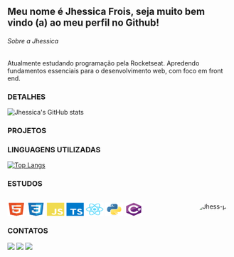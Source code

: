 ## Meu nome é Jhessica Frois, seja muito bem vindo (a) ao meu perfil no Github!

###### Sobre a Jhessica
Atualmente estudando programação pela Rocketseat. Apredendo fundamentos essenciais para o desenvolvimento web, com foco em front end.

### DETALHES

![Jhessica's GitHub stats](https://github-readme-stats.vercel.app/api?username=jhessfrois&show_icons=true&theme=radical)

### PROJETOS


###  LINGUAGENS UTILIZADAS

[![Top Langs](https://github-readme-stats.vercel.app/api/top-langs/?username=jhessfrois&layout=compact&theme=radical)](https://github.com/anuraghazra/github-readme-stats)

### ESTUDOS

<div style="display: inline_block"><br>
  <img align="center" alt="Jhess-HTML" height="30" width="40" src="https://raw.githubusercontent.com/devicons/devicon/master/icons/html5/html5-original.svg">
  <img align="center" alt="Jhess-CSS" height="30" width="40" src="https://raw.githubusercontent.com/devicons/devicon/master/icons/css3/css3-original.svg">
  <img align="center" alt="Jhess-Js" height="30" width="40" src="https://raw.githubusercontent.com/devicons/devicon/master/icons/javascript/javascript-plain.svg">
  <img align="center" alt="Jhess-Ts" height="30" width="40" src="https://raw.githubusercontent.com/devicons/devicon/master/icons/typescript/typescript-plain.svg">
  <img align="center" alt="Jhess-React" height="30" width="40" src="https://raw.githubusercontent.com/devicons/devicon/master/icons/react/react-original.svg">
  <img align="center" alt="Jhess-Python" height="30" width="40" src="https://raw.githubusercontent.com/devicons/devicon/master/icons/python/python-original.svg">
  <img align="center" alt="Jhess-Csharp" height="30" width="40" src="https://raw.githubusercontent.com/devicons/devicon/master/icons/csharp/csharp-original.svg">
  <img align="right" alt="Jhess-pic" height="150" style="border-radius:50px;" src="https://picrew.me/shareImg/org/202205/338224_hypF5NsE.png">
</div>
  
  ### CONTATOS
 
<div>
  <a href="https://www.linkedin.com/in/jhessica-frois-2855421b9/" target="_blank"><img src="https://img.shields.io/badge/-LinkedIn-%230077B5?style=for-the-badge&logo=linkedin&logoColor=white" target="_blank"></a>
  <a href="https://instagram.com/jhesscode" target="_blank"><img src="https://img.shields.io/badge/-Instagram-%23E4405F?style=for-the-badge&logo=instagram&logoColor=white" target="_blank"></a>
 	 <a href = "mailto:jhessfsantos@gmail.com"><img src="https://img.shields.io/badge/-Gmail-%23333?style=for-the-badge&logo=gmail&logoColor=white" target="_blank"></a> 

</div>

